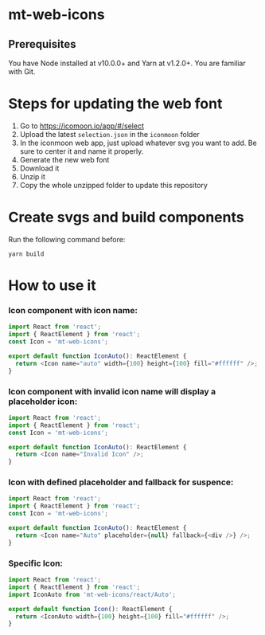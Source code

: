 # mt-web-icons

## Prerequisites

You have Node installed at v10.0.0+ and Yarn at v1.2.0+.
You are familiar with Git.

# Steps for updating the web font

1. Go to https://icomoon.io/app/#/select
2. Upload the latest `selection.json` in the `iconmoon` folder
3. In the iconmoon web app, just upload whatever svg you want to add. Be sure to center it and name it properly.
4. Generate the new web font
5. Download it
6. Unzip it
7. Copy the whole unzipped folder to update this repository

# Create svgs and build components

Run the following command before:

```console
yarn build
```

# How to use it

### Icon component with icon name:

```javascript
import React from 'react';
import { ReactElement } from 'react';
const Icon = 'mt-web-icons';

export default function IconAuto(): ReactElement {
  return <Icon name="auto" width={100} height={100} fill="#ffffff" />;
}
```

### Icon component with invalid icon name will display a placeholder icon:

```javascript
import React from 'react';
import { ReactElement } from 'react';
const Icon = 'mt-web-icons';

export default function IconAuto(): ReactElement {
  return <Icon name="Invalid Icon" />;
}
```

### Icon with defined placeholder and fallback for suspence:

```javascript
import React from 'react';
import { ReactElement } from 'react';
const Icon = 'mt-web-icons';

export default function IconAuto(): ReactElement {
  return <Icon name="Auto" placeholder={null} fallback={<div />} />;
}
```

### Specific Icon:

```javascript
import React from 'react';
import { ReactElement } from 'react';
import IconAuto from 'mt-web-icons/react/Auto';

export default function Icon(): ReactElement {
  return <IconAuto width={100} height={100} fill="#ffffff" />;
}
```
